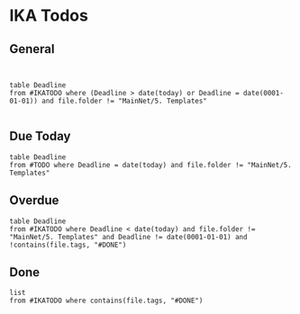 
# IKA Todos

## General
```dataview


table Deadline
from #IKATODO where (Deadline > date(today) or Deadline = date(0001-01-01)) and file.folder != "MainNet/5. Templates"


```


## Due Today
```dataview
table Deadline
from #TODO where Deadline = date(today) and file.folder != "MainNet/5. Templates"

```


## Overdue
```dataview
table Deadline
from #IKATODO where Deadline < date(today) and file.folder != "MainNet/5. Templates" and Deadline != date(0001-01-01) and !contains(file.tags, "#DONE")

```
## Done
```dataview
list
from #IKATODO where contains(file.tags, "#DONE")
```






